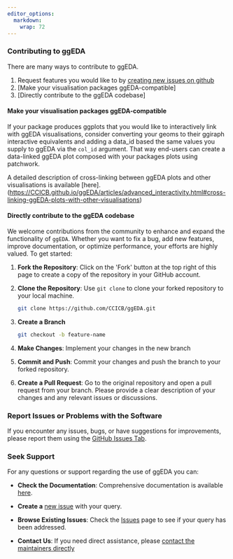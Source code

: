 ```yaml
---
editor_options: 
  markdown: 
    wrap: 72
---
```


### Contributing to ggEDA

There are many ways to contribute to ggEDA.

1.  Request features you would like to by [creating new issues on
    github](https://github.com/CCICB/ggEDA/issues)
2.  [Make your visualisation packages ggEDA-compatible]
3.  [Directly contribute to the ggEDA codebase]

#### Make your visualisation packages ggEDA-compatible

If your package produces ggplots that you would like to interactively
link with ggEDA visualisations, consider converting your geoms to their
ggiraph interactive equivalents and adding a data_id based the same
values you supply to ggEDA via the `col_id` argument. That way end-users
can create a data-linked ggEDA plot composed with your packages plots
using patchwork.

A detailed description of cross-linking between ggEDA plots and other
visualisations is available [here].
(<https://CCICB.github.io/ggEDA/articles/advanced_interactivity.html#cross-linking-ggEDA-plots-with-other-visualisations>)

#### Directly contribute to the ggEDA codebase

We welcome contributions from the community to enhance and expand the
functionality of `ggEDA`. Whether you want to fix a bug, add new
features, improve documentation, or optimize performance, your efforts
are highly valued. To get started:

1.  **Fork the Repository**: Click on the 'Fork' button at the top right
    of this page to create a copy of the repository in your GitHub
    account.

2.  **Clone the Repository**: Use `git clone` to clone your forked
    repository to your local machine.

    ``` bash
    git clone https://github.com/CCICB/ggEDA.git
    ```

3.  **Create a Branch**

    ``` bash
    git checkout -b feature-name
    ```

4.  **Make Changes**: Implement your changes in the new branch

5.  **Commit and Push**: Commit your changes and push the branch to your
    forked repository.

6.  **Create a Pull Request**: Go to the original repository and open a
    pull request from your branch. Please provide a clear description of
    your changes and any relevant issues or discussions.

### Report Issues or Problems with the Software

If you encounter any issues, bugs, or have suggestions for improvements,
please report them using the [GitHub Issues
Tab](https://github.com/CCICB/ggEDA/issues/).

### Seek Support

For any questions or support regarding the use of ggEDA you can:

-   **Check the Documentation**: Comprehensive documentation is
    available [here](https://CCICB.github.io/ggEDA/index.html).

-   **Create a** [new
    issue](https://github.com/CCICB/ggEDA/issues/new) with your
    query.

-   **Browse Existing Issues**: Check the
    [Issues](https://github.com/CCICB/ggEDA/issues) page to see if
    your query has been addressed.

-   **Contact Us**: If you need direct assistance, please [contact the
    maintainers directly](mailto:CCICB@ccia.org.au?subject=ggEDA)
